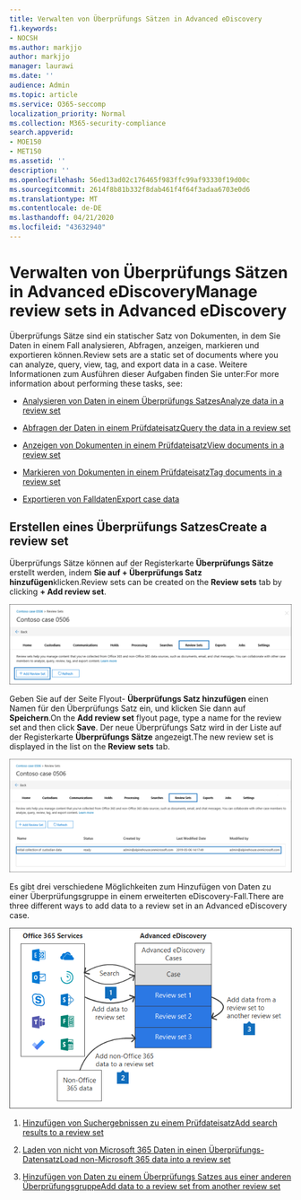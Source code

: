 ```yaml
---
title: Verwalten von Überprüfungs Sätzen in Advanced eDiscovery
f1.keywords:
- NOCSH
ms.author: markjjo
author: markjjo
manager: laurawi
ms.date: ''
audience: Admin
ms.topic: article
ms.service: O365-seccomp
localization_priority: Normal
ms.collection: M365-security-compliance
search.appverid:
- MOE150
- MET150
ms.assetid: ''
description: ''
ms.openlocfilehash: 56ed13ad02c176465f983ffc99af93330f19d00c
ms.sourcegitcommit: 2614f8b81b332f8dab461f4f64f3adaa6703e0d6
ms.translationtype: MT
ms.contentlocale: de-DE
ms.lasthandoff: 04/21/2020
ms.locfileid: "43632940"
---
```

# <a name="manage-review-sets-in-advanced-ediscovery"></a><span data-ttu-id="7a9a4-102">Verwalten von Überprüfungs Sätzen in Advanced eDiscovery</span><span class="sxs-lookup"><span data-stu-id="7a9a4-102">Manage review sets in Advanced eDiscovery</span></span>

<span data-ttu-id="7a9a4-103">Überprüfungs Sätze sind ein statischer Satz von Dokumenten, in dem Sie Daten in einem Fall analysieren, Abfragen, anzeigen, markieren und exportieren können.</span><span class="sxs-lookup"><span data-stu-id="7a9a4-103">Review sets are a static set of documents where you can analyze, query, view, tag, and export data in a case.</span></span> <span data-ttu-id="7a9a4-104">Weitere Informationen zum Ausführen dieser Aufgaben finden Sie unter:</span><span class="sxs-lookup"><span data-stu-id="7a9a4-104">For more information about performing these tasks, see:</span></span>

- [<span data-ttu-id="7a9a4-105">Analysieren von Daten in einem Überprüfungs Satzes</span><span class="sxs-lookup"><span data-stu-id="7a9a4-105">Analyze data in a review set</span></span>](analyzing-data-in-review-set.md)

- [<span data-ttu-id="7a9a4-106">Abfragen der Daten in einem Prüfdateisatz</span><span class="sxs-lookup"><span data-stu-id="7a9a4-106">Query the data in a review set</span></span>](review-set-search.md)

- [<span data-ttu-id="7a9a4-107">Anzeigen von Dokumenten in einem Prüfdateisatz</span><span class="sxs-lookup"><span data-stu-id="7a9a4-107">View documents in a review set</span></span>](view-documents-in-review-set.md)

- [<span data-ttu-id="7a9a4-108">Markieren von Dokumenten in einem Prüfdateisatz</span><span class="sxs-lookup"><span data-stu-id="7a9a4-108">Tag documents in a review set</span></span>](tagging-documents.md)

- [<span data-ttu-id="7a9a4-109">Exportieren von Falldaten</span><span class="sxs-lookup"><span data-stu-id="7a9a4-109">Export case data</span></span>](exporting-data-ediscover20.md)

## <a name="create-a-review-set"></a><span data-ttu-id="7a9a4-110">Erstellen eines Überprüfungs Satzes</span><span class="sxs-lookup"><span data-stu-id="7a9a4-110">Create a review set</span></span>

<span data-ttu-id="7a9a4-111">Überprüfungs Sätze können auf der Registerkarte **Überprüfungs Sätze** erstellt werden, indem **Sie auf + Überprüfungs Satz hinzufügen**klicken.</span><span class="sxs-lookup"><span data-stu-id="7a9a4-111">Review sets can be created on the **Review sets** tab by clicking **+ Add review set**.</span></span>

![Hinzufügen eines Überprüfungs Satzes](../media/f45c51d9-585d-47d1-b7fb-0288715e0b6a.png)

<span data-ttu-id="7a9a4-113">Geben Sie auf der Seite Flyout- **Überprüfungs Satz hinzufügen** einen Namen für den Überprüfungs Satz ein, und klicken Sie dann auf **Speichern**.</span><span class="sxs-lookup"><span data-stu-id="7a9a4-113">On the **Add review set** flyout page, type a name for the review set and then click **Save**.</span></span> <span data-ttu-id="7a9a4-114">Der neue Überprüfungs Satz wird in der Liste auf der Registerkarte **Überprüfungs Sätze** angezeigt.</span><span class="sxs-lookup"><span data-stu-id="7a9a4-114">The new review set is displayed in the list on the **Review sets** tab.</span></span>

![Neuer Überprüfungs Sätze auf der Registerkarte "Überarbeitungs Gruppe" aufgeführt](../media/AeDnewreviewset.png)

<span data-ttu-id="7a9a4-116">Es gibt drei verschiedene Möglichkeiten zum Hinzufügen von Daten zu einer Überprüfungsgruppe in einem erweiterten eDiscovery-Fall.</span><span class="sxs-lookup"><span data-stu-id="7a9a4-116">There are three different ways to add data to a review set in an Advanced eDiscovery case.</span></span>

![Drei Methoden zum Hinzufügen zu einem Überprüfungs Satz](../media/1f1f4efd-c03b-4255-bc3d-df358e56549c.png)

1. [<span data-ttu-id="7a9a4-118">Hinzufügen von Suchergebnissen zu einem Prüfdateisatz</span><span class="sxs-lookup"><span data-stu-id="7a9a4-118">Add search results to a review set</span></span>](add-data-to-review-set.md)

2. [<span data-ttu-id="7a9a4-119">Laden von nicht von Microsoft 365 Daten in einen Überprüfungs-Datensatz</span><span class="sxs-lookup"><span data-stu-id="7a9a4-119">Load non-Microsoft 365 data into a review set</span></span>](load-non-office365-data.md)

3. [<span data-ttu-id="7a9a4-120">Hinzufügen von Daten zu einem Überprüfungs Satzes aus einer anderen Überprüfungsgruppe</span><span class="sxs-lookup"><span data-stu-id="7a9a4-120">Add data to a review set from another review set</span></span>](add-data-to-review-set-from-another-review-set.md)

